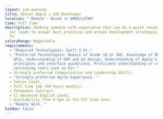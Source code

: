 ```yaml
---
layout: job-opening
title: Senior Apple / iOS Developer
location: " Remote - Based in AMER/LATAM"
time: Full Time
description: Seeking someone with experience that can be a quick resource for
  our leads to answer best practices and proven development strategies on Apple
  TV.
salaryRange: Negotiable
requirements:
  - "Required Technologies: Swift 5.0+."
  - "Preferred Technologies: Domain of Xcode 10.2+ IDE, Knowledge of RESTful
    APIs, Understanding of OOP and UI Design, Understanding of Apple's design
    principles and interface guidelines. Proficient understanding of code
    versioning tools such as Git."
  - Strongly preferred Communication and Leadership Skills.
  - "Strongly preferred Agile experience. "
  - Senior Level.
  - Full time job (40 hours weekly).
  - Permanent contract.
  - C1 Advanced English Level.
  - Availability from 8-5pm in the CST time zone.
  - "Remote Work. "
hidden: false
---
```

